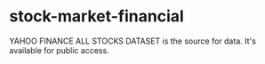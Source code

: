 # stock-market-financial
YAHOO FINANCE ALL STOCKS DATASET  is the source for data. It's available for public access. 
